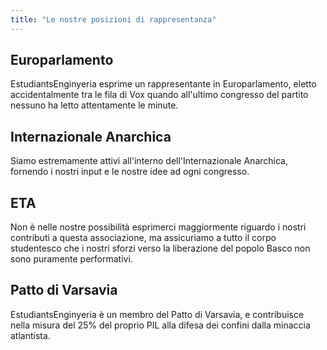 ```yaml
---
title: "Le nostre posizioni di rappresentanza"
--- 
```

## Europarlamento
EstudiantsEnginyeria esprime un rappresentante in Europarlamento, eletto accidentalmente
tra le fila di Vox quando all'ultimo congresso del partito nessuno ha letto attentamente
le minute.

## Internazionale Anarchica
Siamo estremamente attivi all'interno dell'Internazionale Anarchica, fornendo i
nostri input e le nostre idee ad ogni congresso.

## ETA
Non è nelle nostre possibilità esprimerci maggiormente riguardo i nostri contributi
a questa associazione, ma assicuriamo a tutto il corpo studentesco che i nostri
sforzi verso la liberazione del popolo Basco non sono puramente performativi.

## Patto di Varsavia
EstudiantsEnginyeria è un membro del Patto di Varsavia, e contribuisce nella misura
del 25% del proprio PIL alla difesa dei confini dalla minaccia atlantista. 